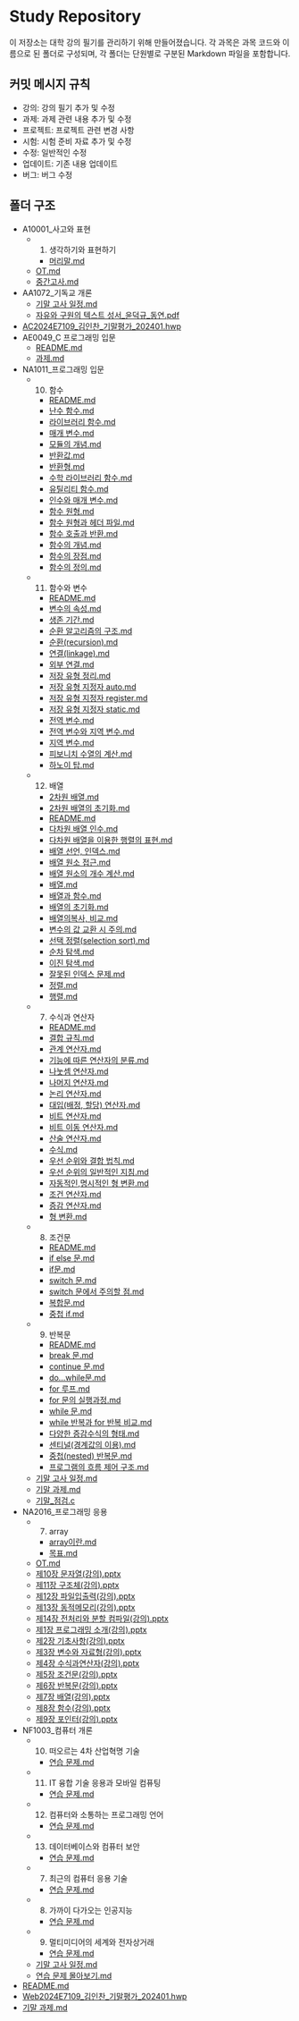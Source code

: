 # Study Repository

이 저장소는 대학 강의 필기를 관리하기 위해 만들어졌습니다. 각 과목은 과목 코드와 이름으로 된 폴더로 구성되며, 각 폴더는 단원별로 구분된 Markdown 파일을 포함합니다.

## 커밋 메시지 규칙

 - 강의: 강의 필기 추가 및 수정
 - 과제: 과제 관련 내용 추가 및 수정
 - 프로젝트: 프로젝트 관련 변경 사항
 - 시험: 시험 준비 자료 추가 및 수정
 - 수정: 일반적인 수정
 - 업데이트: 기존 내용 업데이트
 - 버그: 버그 수정

## 폴더 구조

- A10001_사고와 표현
  - 1. 생각하기와 표현하기
    - [머리말.md](A10001_사고와%20표현/1.%20생각하기와%20표현하기/머리말.md)
  - [OT.md](A10001_사고와%20표현/OT.md)
  - [중간고사.md](A10001_사고와%20표현/중간고사.md)
- AA1072_기독교 개론
  - [기말 고사 일정.md](AA1072_기독교%20개론/기말%20고사%20일정.md)
  - [자유와 구원의 텍스트 성서_윤덕규_동연.pdf](AA1072_기독교%20개론/자유와%20구원의%20텍스트%20성서_윤덕규_동연.pdf)
- [AC2024E7109_김인찬_기말평가_202401.hwp](AC2024E7109_김인찬_기말평가_202401.hwp)
- AE0049_C 프로그래밍 입문
  - [README.md](AE0049_C%20프로그래밍%20입문/README.md)
  - [과제.md](AE0049_C%20프로그래밍%20입문/과제.md)
- NA1011_프로그래밍 입문
  - 10. 함수
    - [README.md](NA1011_프로그래밍%20입문/10.%20함수/README.md)
    - [난수 함수.md](NA1011_프로그래밍%20입문/10.%20함수/난수%20함수.md)
    - [라이브러리 함수.md](NA1011_프로그래밍%20입문/10.%20함수/라이브러리%20함수.md)
    - [매개 변수.md](NA1011_프로그래밍%20입문/10.%20함수/매개%20변수.md)
    - [모듈의 개념.md](NA1011_프로그래밍%20입문/10.%20함수/모듈의%20개념.md)
    - [반환값.md](NA1011_프로그래밍%20입문/10.%20함수/반환값.md)
    - [반환형.md](NA1011_프로그래밍%20입문/10.%20함수/반환형.md)
    - [수학 라이브러리 함수.md](NA1011_프로그래밍%20입문/10.%20함수/수학%20라이브러리%20함수.md)
    - [유틸리티 함수.md](NA1011_프로그래밍%20입문/10.%20함수/유틸리티%20함수.md)
    - [인수와 매개 변수.md](NA1011_프로그래밍%20입문/10.%20함수/인수와%20매개%20변수.md)
    - [함수 원형.md](NA1011_프로그래밍%20입문/10.%20함수/함수%20원형.md)
    - [함수 원형과 헤더 파일.md](NA1011_프로그래밍%20입문/10.%20함수/함수%20원형과%20헤더%20파일.md)
    - [함수 호출과 반환.md](NA1011_프로그래밍%20입문/10.%20함수/함수%20호출과%20반환.md)
    - [함수의 개념.md](NA1011_프로그래밍%20입문/10.%20함수/함수의%20개념.md)
    - [함수의 장점.md](NA1011_프로그래밍%20입문/10.%20함수/함수의%20장점.md)
    - [함수의 정의.md](NA1011_프로그래밍%20입문/10.%20함수/함수의%20정의.md)
  - 11. 함수와 변수
    - [README.md](NA1011_프로그래밍%20입문/11.%20함수와%20변수/README.md)
    - [변수의 속성.md](NA1011_프로그래밍%20입문/11.%20함수와%20변수/변수의%20속성.md)
    - [생존 기간.md](NA1011_프로그래밍%20입문/11.%20함수와%20변수/생존%20기간.md)
    - [순환 알고리즘의 구조.md](NA1011_프로그래밍%20입문/11.%20함수와%20변수/순환%20알고리즘의%20구조.md)
    - [순환(recursion).md](NA1011_프로그래밍%20입문/11.%20함수와%20변수/순환(recursion).md)
    - [연결(linkage).md](NA1011_프로그래밍%20입문/11.%20함수와%20변수/연결(linkage).md)
    - [외부 연결.md](NA1011_프로그래밍%20입문/11.%20함수와%20변수/외부%20연결.md)
    - [저장 유형 정리.md](NA1011_프로그래밍%20입문/11.%20함수와%20변수/저장%20유형%20정리.md)
    - [저장 유형 지정자 auto.md](NA1011_프로그래밍%20입문/11.%20함수와%20변수/저장%20유형%20지정자%20auto.md)
    - [저장 유형 지정자 register.md](NA1011_프로그래밍%20입문/11.%20함수와%20변수/저장%20유형%20지정자%20register.md)
    - [저장 유형 지정자 static.md](NA1011_프로그래밍%20입문/11.%20함수와%20변수/저장%20유형%20지정자%20static.md)
    - [전역 변수.md](NA1011_프로그래밍%20입문/11.%20함수와%20변수/전역%20변수.md)
    - [전역 변수와 지역 변수.md](NA1011_프로그래밍%20입문/11.%20함수와%20변수/전역%20변수와%20지역%20변수.md)
    - [지역 변수.md](NA1011_프로그래밍%20입문/11.%20함수와%20변수/지역%20변수.md)
    - [피보니치 수열의 계산.md](NA1011_프로그래밍%20입문/11.%20함수와%20변수/피보니치%20수열의%20계산.md)
    - [하노이 탑.md](NA1011_프로그래밍%20입문/11.%20함수와%20변수/하노이%20탑.md)
  - 12. 배열
    - [2차원 배열.md](NA1011_프로그래밍%20입문/12.%20배열/2차원%20배열.md)
    - [2차원 배열의 초기화.md](NA1011_프로그래밍%20입문/12.%20배열/2차원%20배열의%20초기화.md)
    - [README.md](NA1011_프로그래밍%20입문/12.%20배열/README.md)
    - [다차원 배열 인수.md](NA1011_프로그래밍%20입문/12.%20배열/다차원%20배열%20인수.md)
    - [다차원 배열을 이용한 행렬의 표현.md](NA1011_프로그래밍%20입문/12.%20배열/다차원%20배열을%20이용한%20행렬의%20표현.md)
    - [배열 선언, 인덱스.md](NA1011_프로그래밍%20입문/12.%20배열/배열%20선언,%20인덱스.md)
    - [배열 원소 접근.md](NA1011_프로그래밍%20입문/12.%20배열/배열%20원소%20접근.md)
    - [배열 원소의 개수 계산.md](NA1011_프로그래밍%20입문/12.%20배열/배열%20원소의%20개수%20계산.md)
    - [배열.md](NA1011_프로그래밍%20입문/12.%20배열/배열.md)
    - [배열과 함수.md](NA1011_프로그래밍%20입문/12.%20배열/배열과%20함수.md)
    - [배열의 초기화.md](NA1011_프로그래밍%20입문/12.%20배열/배열의%20초기화.md)
    - [배열의복사, 비교.md](NA1011_프로그래밍%20입문/12.%20배열/배열의복사,%20비교.md)
    - [변수의 값 교환 시 주의.md](NA1011_프로그래밍%20입문/12.%20배열/변수의%20값%20교환%20시%20주의.md)
    - [선택 정렬(selection sort).md](NA1011_프로그래밍%20입문/12.%20배열/선택%20정렬(selection%20sort).md)
    - [순차 탐색.md](NA1011_프로그래밍%20입문/12.%20배열/순차%20탐색.md)
    - [이진 탐색.md](NA1011_프로그래밍%20입문/12.%20배열/이진%20탐색.md)
    - [잘못된 인덱스 문제.md](NA1011_프로그래밍%20입문/12.%20배열/잘못된%20인덱스%20문제.md)
    - [정렬.md](NA1011_프로그래밍%20입문/12.%20배열/정렬.md)
    - [행렬.md](NA1011_프로그래밍%20입문/12.%20배열/행렬.md)
  - 7. 수식과 연산자
    - [README.md](NA1011_프로그래밍%20입문/7.%20수식과%20연산자/README.md)
    - [결합 규칙.md](NA1011_프로그래밍%20입문/7.%20수식과%20연산자/결합%20규칙.md)
    - [관계 연산자.md](NA1011_프로그래밍%20입문/7.%20수식과%20연산자/관계%20연산자.md)
    - [기능에 따른 연산자의 분류.md](NA1011_프로그래밍%20입문/7.%20수식과%20연산자/기능에%20따른%20연산자의%20분류.md)
    - [나눗셈 연산자.md](NA1011_프로그래밍%20입문/7.%20수식과%20연산자/나눗셈%20연산자.md)
    - [나머지 연산자.md](NA1011_프로그래밍%20입문/7.%20수식과%20연산자/나머지%20연산자.md)
    - [논리 연산자.md](NA1011_프로그래밍%20입문/7.%20수식과%20연산자/논리%20연산자.md)
    - [대입(배정, 할당) 연산자.md](NA1011_프로그래밍%20입문/7.%20수식과%20연산자/대입(배정,%20할당)%20연산자.md)
    - [비트 연산자.md](NA1011_프로그래밍%20입문/7.%20수식과%20연산자/비트%20연산자.md)
    - [비트 이동 연산자.md](NA1011_프로그래밍%20입문/7.%20수식과%20연산자/비트%20이동%20연산자.md)
    - [산술 연산자.md](NA1011_프로그래밍%20입문/7.%20수식과%20연산자/산술%20연산자.md)
    - [수식.md](NA1011_프로그래밍%20입문/7.%20수식과%20연산자/수식.md)
    - [우선 순위와 결합 법칙.md](NA1011_프로그래밍%20입문/7.%20수식과%20연산자/우선%20순위와%20결합%20법칙.md)
    - [우선 순위의 일반적인 지침.md](NA1011_프로그래밍%20입문/7.%20수식과%20연산자/우선%20순위의%20일반적인%20지침.md)
    - [자동적인,명시적인 형 변환.md](NA1011_프로그래밍%20입문/7.%20수식과%20연산자/자동적인,명시적인%20형%20변환.md)
    - [조건 연산자.md](NA1011_프로그래밍%20입문/7.%20수식과%20연산자/조건%20연산자.md)
    - [증감 연산자.md](NA1011_프로그래밍%20입문/7.%20수식과%20연산자/증감%20연산자.md)
    - [형 변환.md](NA1011_프로그래밍%20입문/7.%20수식과%20연산자/형%20변환.md)
  - 8. 조건문
    - [README.md](NA1011_프로그래밍%20입문/8.%20조건문/README.md)
    - [if else 문.md](NA1011_프로그래밍%20입문/8.%20조건문/if%20else%20문.md)
    - [if문.md](NA1011_프로그래밍%20입문/8.%20조건문/if문.md)
    - [switch 문.md](NA1011_프로그래밍%20입문/8.%20조건문/switch%20문.md)
    - [switch 문에서 주의할 점.md](NA1011_프로그래밍%20입문/8.%20조건문/switch%20문에서%20주의할%20점.md)
    - [복합문.md](NA1011_프로그래밍%20입문/8.%20조건문/복합문.md)
    - [중첩 if.md](NA1011_프로그래밍%20입문/8.%20조건문/중첩%20if.md)
  - 9. 반복문
    - [README.md](NA1011_프로그래밍%20입문/9.%20반복문/README.md)
    - [break 문.md](NA1011_프로그래밍%20입문/9.%20반복문/break%20문.md)
    - [continue 문.md](NA1011_프로그래밍%20입문/9.%20반복문/continue%20문.md)
    - [do...while문.md](NA1011_프로그래밍%20입문/9.%20반복문/do...while문.md)
    - [for 루프.md](NA1011_프로그래밍%20입문/9.%20반복문/for%20루프.md)
    - [for 문의 실행과정.md](NA1011_프로그래밍%20입문/9.%20반복문/for%20문의%20실행과정.md)
    - [while 문.md](NA1011_프로그래밍%20입문/9.%20반복문/while%20문.md)
    - [while 반복과 for 반복 비교.md](NA1011_프로그래밍%20입문/9.%20반복문/while%20반복과%20for%20반복%20비교.md)
    - [다양한 증감수식의 형태.md](NA1011_프로그래밍%20입문/9.%20반복문/다양한%20증감수식의%20형태.md)
    - [센티널(경계값의 이용).md](NA1011_프로그래밍%20입문/9.%20반복문/센티널(경계값의%20이용).md)
    - [중첩(nested) 반복문.md](NA1011_프로그래밍%20입문/9.%20반복문/중첩(nested)%20반복문.md)
    - [프로그램의 흐름 제어 구조.md](NA1011_프로그래밍%20입문/9.%20반복문/프로그램의%20흐름%20제어%20구조.md)
  - [기말 고사 일정.md](NA1011_프로그래밍%20입문/기말%20고사%20일정.md)
  - [기말 과제.md](NA1011_프로그래밍%20입문/기말%20과제.md)
  - [기말_점검.c](NA1011_프로그래밍%20입문/기말_점검.c)
- NA2016_프로그래밍 응용
  - 7. array
    - [array이란.md](NA2016_프로그래밍%20응용/7.%20array/array이란.md)
    - [목표.md](NA2016_프로그래밍%20응용/7.%20array/목표.md)
  - [OT.md](NA2016_프로그래밍%20응용/OT.md)
  - [제10장 문자열(강의).pptx](NA2016_프로그래밍%20응용/제10장%20문자열(강의).pptx)
  - [제11장 구조체(강의).pptx](NA2016_프로그래밍%20응용/제11장%20구조체(강의).pptx)
  - [제12장 파일입출력(강의).pptx](NA2016_프로그래밍%20응용/제12장%20파일입출력(강의).pptx)
  - [제13장 동적메모리(강의).pptx](NA2016_프로그래밍%20응용/제13장%20동적메모리(강의).pptx)
  - [제14장 전처리와 분할 컴파일(강의).pptx](NA2016_프로그래밍%20응용/제14장%20전처리와%20분할%20컴파일(강의).pptx)
  - [제1장 프로그래밍 소개(강의).pptx](NA2016_프로그래밍%20응용/제1장%20프로그래밍%20소개(강의).pptx)
  - [제2장 기초사항(강의).pptx](NA2016_프로그래밍%20응용/제2장%20기초사항(강의).pptx)
  - [제3장 변수와 자료형(강의).pptx](NA2016_프로그래밍%20응용/제3장%20변수와%20자료형(강의).pptx)
  - [제4장 수식과연산자(강의).pptx](NA2016_프로그래밍%20응용/제4장%20수식과연산자(강의).pptx)
  - [제5장 조건문(강의).pptx](NA2016_프로그래밍%20응용/제5장%20조건문(강의).pptx)
  - [제6장 반복문(강의).pptx](NA2016_프로그래밍%20응용/제6장%20반복문(강의).pptx)
  - [제7장 배열(강의).pptx](NA2016_프로그래밍%20응용/제7장%20배열(강의).pptx)
  - [제8장 함수(강의).pptx](NA2016_프로그래밍%20응용/제8장%20함수(강의).pptx)
  - [제9장 포인터(강의).pptx](NA2016_프로그래밍%20응용/제9장%20포인터(강의).pptx)
- NF1003_컴퓨터 개론
  - 10. 떠오르는 4차 산업혁명 기술
    - [연습 문제.md](NF1003_컴퓨터%20개론/10.%20떠오르는%204차%20산업혁명%20기술/연습%20문제.md)
  - 11. IT 융합 기술 응용과 모바일 컴퓨팅
    - [연습 문제.md](NF1003_컴퓨터%20개론/11.%20IT%20융합%20기술%20응용과%20모바일%20컴퓨팅/연습%20문제.md)
  - 12. 컴퓨터와 소통하는 프로그래밍 언어
    - [연습 문제.md](NF1003_컴퓨터%20개론/12.%20컴퓨터와%20소통하는%20프로그래밍%20언어/연습%20문제.md)
  - 13. 데이터베이스와 컴퓨터 보안
    - [연습 문제.md](NF1003_컴퓨터%20개론/13.%20데이터베이스와%20컴퓨터%20보안/연습%20문제.md)
  - 7. 최근의 컴퓨터 응용 기술
    - [연습 문제.md](NF1003_컴퓨터%20개론/7.%20최근의%20컴퓨터%20응용%20기술/연습%20문제.md)
  - 8. 가까이 다가오는 인공지능
    - [연습 문제.md](NF1003_컴퓨터%20개론/8.%20가까이%20다가오는%20인공지능/연습%20문제.md)
  - 9. 멀티미디어의 세계와 전자상거래
    - [연습 문제.md](NF1003_컴퓨터%20개론/9.%20멀티미디어의%20세계와%20전자상거래/연습%20문제.md)
  - [기말 고사 일정.md](NF1003_컴퓨터%20개론/기말%20고사%20일정.md)
  - [연습 문제 몰아보기.md](NF1003_컴퓨터%20개론/연습%20문제%20몰아보기.md)
- [README.md](README.md)
- [Web2024E7109_김인찬_기말평가_202401.hwp](Web2024E7109_김인찬_기말평가_202401.hwp)
- [기말 과제.md](기말%20과제.md)
